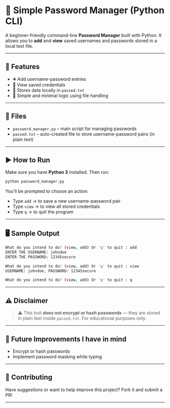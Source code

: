 
# 🔐 Simple Password Manager (Python CLI)

A beginner-friendly command-line **Password Manager** built with Python. It allows you to **add** and **view** saved usernames and passwords stored in a local text file.

---

## 📌 Features

- ➕ Add username-password entries
- 📄 View saved credentials
- 💾 Stores data locally in `passed.txt`
- 🧠 Simple and minimal logic using file handling

---

## 📂 Files

- `password_manager.py` – main script for managing passwords
- `passed.txt` – auto-created file to store username-password pairs (in plain text)

---

## ▶️ How to Run

Make sure you have **Python 3** installed. Then run:

```bash
python password_manager.py
````

You'll be prompted to choose an action:

* Type `add` → to save a new username-password pair
* Type `view` → to view all stored credentials
* Type `q` → to quit the program

---

## 🖥️ Sample Output

```bash
What do you intend to do? (view, add) Or 'q' to quit : add
ENTER THE USERNAME: johndoe
ENTER THE PASSWORD: 12345secure

What do you intend to do? (view, add) Or 'q' to quit : view
USERNAME: johndoe, PASSWORD: 12345secure

What do you intend to do? (view, add) Or 'q' to quit : q
```

---

## ⚠️ Disclaimer

> ⚠️ This tool **does not encrypt or hash passwords** — they are stored in plain text inside `passed.txt`. For educational purposes only.

---

## 🔐 Future Improvements I have in mind

* Encrypt or hash passwords
* Implement password masking while typing

---

## 🤝 Contributing

Have suggestions or want to help improve this project? Fork it and submit a PR!

---


